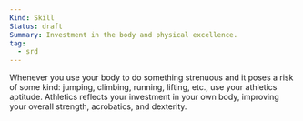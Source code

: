 ```yaml
---
Kind: Skill
Status: draft
Summary: Investment in the body and physical excellence.
tag:
  - srd
---
```

Whenever you use your body to do something strenuous and it poses a risk of some kind: jumping, climbing, running, lifting, etc., use your athletics aptitude. Athletics reflects your investment in your own body, improving your overall strength, acrobatics, and dexterity.